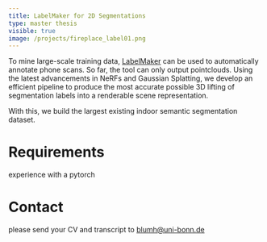 ```yaml
---
title: LabelMaker for 2D Segmentations
type: master thesis
visible: true
image: /projects/fireplace_label01.png
---
```

To mine large-scale training data, [LabelMaker](https://labelmaker.org/) can be used to automatically annotate phone scans. So far, the tool can only output pointclouds. Using the latest advancements in NeRFs and Gaussian Splatting, we develop an efficient pipeline to produce the most accurate possible 3D lifting of segmentation labels into a renderable scene representation.

With this, we build the largest existing indoor semantic segmentation dataset.

# Requirements
experience with a pytorch

# Contact
please send your CV and transcript to blumh@uni-bonn.de
